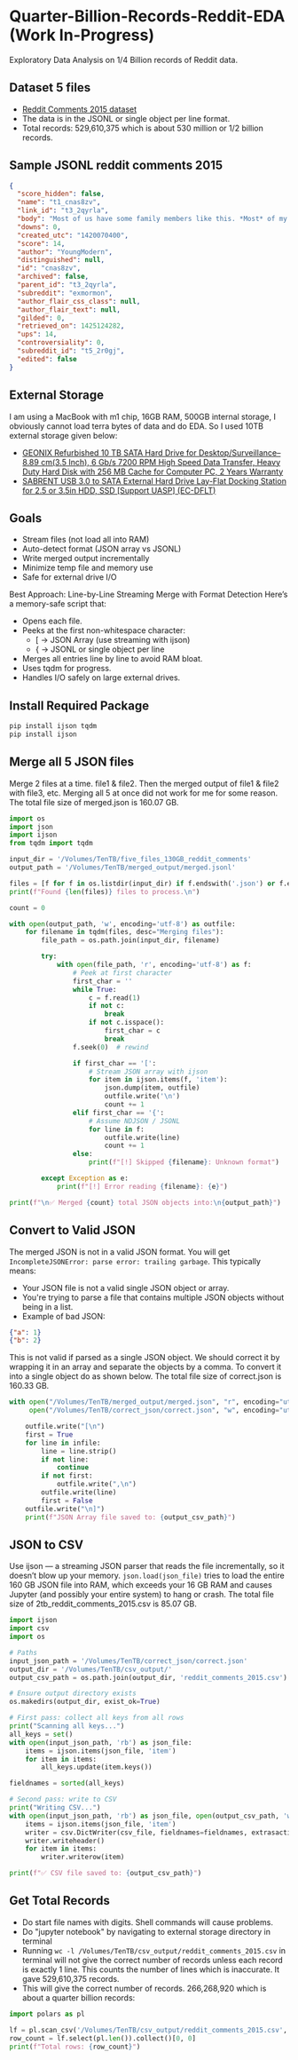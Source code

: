 # Quarter-Billion-Records-Reddit-EDA (Work In-Progress)
Exploratory Data Analysis on 1/4 Billion records of Reddit data.

## Dataset 5 files
* [Reddit Comments 2015 dataset](https://archive.org/download/2015_reddit_comments_corpus/reddit_data/2015/)
* The data is in the JSONL or single object per line format. 
* Total records: 529,610,375 which is about 530 million or 1/2 billion records.


## Sample JSONL reddit comments 2015
```json
{
  "score_hidden": false,
  "name": "t1_cnas8zv",
  "link_id": "t3_2qyrla",
  "body": "Most of us have some family members like this. *Most* of my family is like this.",
  "downs": 0,
  "created_utc": "1420070400",
  "score": 14,
  "author": "YoungModern",
  "distinguished": null,
  "id": "cnas8zv",
  "archived": false,
  "parent_id": "t3_2qyrla",
  "subreddit": "exmormon",
  "author_flair_css_class": null,
  "author_flair_text": null,
  "gilded": 0,
  "retrieved_on": 1425124282,
  "ups": 14,
  "controversiality": 0,
  "subreddit_id": "t5_2r0gj",
  "edited": false
}
```

## External Storage
I am using a MacBook with m1 chip, 16GB RAM, 500GB internal storage, I obviously cannot load terra bytes of data and do EDA. So I used 10TB external storage given below:
* [GEONIX Refurbished 10 TB SATA Hard Drive for Desktop/Surveillance–8.89 cm(3.5 Inch), 6 Gb/s 7200 RPM High Speed Data Transfer, Heavy Duty Hard Disk with 256 MB Cache for Computer PC, 2 Years Warranty](https://www.amazon.in/dp/B0DQ5M168L?ref=ppx_yo2ov_dt_b_fed_asin_title)
* [SABRENT USB 3.0 to SATA External Hard Drive Lay-Flat Docking Station for 2.5 or 3.5in HDD, SSD [Support UASP] (EC-DFLT)](https://www.amazon.in/dp/B00LS5NFQ2?ref=ppx_yo2ov_dt_b_fed_asin_title)

## Goals
* Stream files (not load all into RAM)
* Auto-detect format (JSON array vs JSONL)
* Write merged output incrementally
* Minimize temp file and memory use
* Safe for external drive I/O

Best Approach: Line-by-Line Streaming Merge with Format Detection
Here’s a memory-safe script that:
* Opens each file.
* Peeks at the first non-whitespace character:
    * [ → JSON Array (use streaming with ijson)
    * { → JSONL or single object per line
* Merges all entries line by line to avoid RAM bloat.
* Uses tqdm for progress.
* Handles I/O safely on large external drives.

## Install Required Package
```python
pip install ijson tqdm
pip install ijson
```

## Merge all 5 JSON files
Merge 2 files at a time. file1 & file2. Then the merged output of file1 & file2 with file3, etc. Merging all 5 at once did not work for me for some reason. The total file size of merged.json is 160.07 GB.
```python
import os
import json
import ijson
from tqdm import tqdm

input_dir = '/Volumes/TenTB/five_files_130GB_reddit_comments'
output_path = '/Volumes/TenTB/merged_output/merged.jsonl'

files = [f for f in os.listdir(input_dir) if f.endswith('.json') or f.endswith('.jsonl')]
print(f"Found {len(files)} files to process.\n")

count = 0

with open(output_path, 'w', encoding='utf-8') as outfile:
    for filename in tqdm(files, desc="Merging files"):
        file_path = os.path.join(input_dir, filename)

        try:
            with open(file_path, 'r', encoding='utf-8') as f:
                # Peek at first character
                first_char = ''
                while True:
                    c = f.read(1)
                    if not c:
                        break
                    if not c.isspace():
                        first_char = c
                        break
                f.seek(0)  # rewind

                if first_char == '[':
                    # Stream JSON array with ijson
                    for item in ijson.items(f, 'item'):
                        json.dump(item, outfile)
                        outfile.write('\n')
                        count += 1
                elif first_char == '{':
                    # Assume NDJSON / JSONL
                    for line in f:
                        outfile.write(line)
                        count += 1
                else:
                    print(f"[!] Skipped {filename}: Unknown format")

        except Exception as e:
            print(f"[!] Error reading {filename}: {e}")

print(f"\n✅ Merged {count} total JSON objects into:\n{output_path}")
```

## Convert to Valid JSON
The merged JSON is not in a valid JSON format. You will get ```IncompleteJSONError: parse error: trailing garbage```. This typically means:
- Your JSON file is not a valid single JSON object or array.
- You're trying to parse a file that contains multiple JSON objects without being in a list.
- Example of bad JSON:
```json
{"a": 1}
{"b": 2}
```
This is not valid if parsed as a single JSON object. We should correct it by wrapping it in an array and separate the objects by a comma. To convert it into a single object do as shown below. The total file size of correct.json is 160.33 GB.
```python
with open("/Volumes/TenTB/merged_output/merged.json", "r", encoding="utf-8") as infile, \
     open("/Volumes/TenTB/correct_json/correct.json", "w", encoding="utf-8") as outfile:

    outfile.write("[\n")
    first = True
    for line in infile:
        line = line.strip()
        if not line:
            continue
        if not first:
            outfile.write(",\n")
        outfile.write(line)
        first = False
    outfile.write("\n]")
    print(f"JSON Array file saved to: {output_csv_path}")
```

## JSON to CSV

Use ijson — a streaming JSON parser that reads the file incrementally, so it doesn’t blow up your memory. ```json.load(json_file)```  tries to load the entire 160 GB JSON file into RAM, which exceeds your 16 GB RAM and causes Jupyter (and possibly your entire system) to hang or crash. The total file size of 2tb_reddit_comments_2015.csv is 85.07 GB.

```python
import ijson
import csv
import os

# Paths
input_json_path = '/Volumes/TenTB/correct_json/correct.json'
output_dir = '/Volumes/TenTB/csv_output/'
output_csv_path = os.path.join(output_dir, 'reddit_comments_2015.csv')

# Ensure output directory exists
os.makedirs(output_dir, exist_ok=True)

# First pass: collect all keys from all rows
print("Scanning all keys...")
all_keys = set()
with open(input_json_path, 'rb') as json_file:
    items = ijson.items(json_file, 'item')
    for item in items:
        all_keys.update(item.keys())

fieldnames = sorted(all_keys)

# Second pass: write to CSV
print("Writing CSV...")
with open(input_json_path, 'rb') as json_file, open(output_csv_path, 'w', newline='', encoding='utf-8') as csv_file:
    items = ijson.items(json_file, 'item')
    writer = csv.DictWriter(csv_file, fieldnames=fieldnames, extrasaction='ignore')
    writer.writeheader()
    for item in items:
        writer.writerow(item)

print(f"✅ CSV file saved to: {output_csv_path}")
```

## Get Total Records
* Do start file names with digits. Shell commands will cause problems.
* Do "jupyter notebook" by navigating to external storage directory in terminal
* Running ```wc -l /Volumes/TenTB/csv_output/reddit_comments_2015.csv``` in terminal will not give the correct number of records unless each record is exactly 1 line. This counts the number of lines which is inaccurate. It gave 529,610,375 records.
* This will give the correct number of records. 266,268,920 which is about a quarter billion records:

```python
import polars as pl

lf = pl.scan_csv('/Volumes/TenTB/csv_output/reddit_comments_2015.csv', infer_schema_length=1000)
row_count = lf.select(pl.len()).collect()[0, 0]
print(f"Total rows: {row_count}")
```